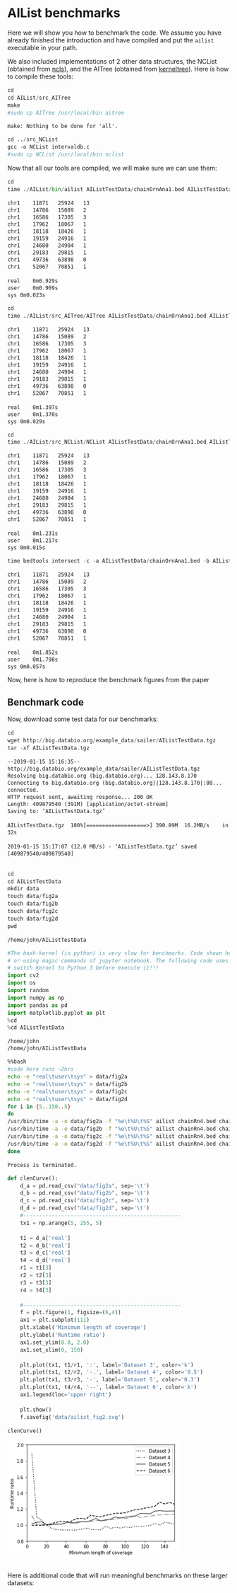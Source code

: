 
# AIList benchmarks

Here we will show you how to benchmark the code. We assume you have already finished the introduction and have compiled and put the `ailist` executable in your path.

We also included implementations of 2 other data structures, the NCList (obtained from [ncls](https://github.com/hunt-genes/ncls)), and the AITree (obtained from [kerneltree](https://github.com/biocore-ntnu/kerneltree/)). Here is how to compile these tools:


```python
cd
cd AIList/src_AITree
make
#sudo cp AITree /usr/local/bin aitree
```

```.output
make: Nothing to be done for 'all'.

```


```python
cd ../src_NCList
gcc -o NCList intervaldb.c
#sudo cp NCList /usr/local/bin nclist
```
Now that all our tools are compiled, we will make sure we can use them:

```python
cd
time ./AIList/bin/ailist AIListTestData/chainOrnAna1.bed AIListTestData/exons.bed | head
```

```.output
chr1	11871	25924	13
chr1	14786	15089	2
chr1	16586	17305	3
chr1	17962	18067	1
chr1	18118	18426	1
chr1	19159	24916	1
chr1	24680	24904	1
chr1	29183	29815	1
chr1	49736	63898	0
chr1	52067	70851	1

real	0m0.929s
user	0m0.909s
sys	0m0.023s

```


```python
cd
time ./AIList/src_AITree/AITree AIListTestData/chainOrnAna1.bed AIListTestData/exons.bed | head
```

```.output
chr1	11871	25924	13
chr1	14786	15089	2
chr1	16586	17305	3
chr1	17962	18067	1
chr1	18118	18426	1
chr1	19159	24916	1
chr1	24680	24904	1
chr1	29183	29815	1
chr1	49736	63898	0
chr1	52067	70851	1

real	0m1.397s
user	0m1.370s
sys	0m0.029s

```


```python
cd 
time ./AIList/src_NCList/NCList AIListTestData/chainOrnAna1.bed AIListTestData/exons.bed | head
```

```.output
chr1	11871	25924	13
chr1	14786	15089	2
chr1	16586	17305	3
chr1	17962	18067	1
chr1	18118	18426	1
chr1	19159	24916	1
chr1	24680	24904	1
chr1	29183	29815	1
chr1	49736	63898	0
chr1	52067	70851	1

real	0m1.231s
user	0m1.217s
sys	0m0.015s

```


```python
time bedtools intersect -c -a AIListTestData/chainOrnAna1.bed -b AIListTestData/exons.bed | head
```

```.output
chr1	11871	25924	13
chr1	14786	15089	2
chr1	16586	17305	3
chr1	17962	18067	1
chr1	18118	18426	1
chr1	19159	24916	1
chr1	24680	24904	1
chr1	29183	29815	1
chr1	49736	63898	0
chr1	52067	70851	1

real	0m1.852s
user	0m1.798s
sys	0m0.057s

```

Now, here is how to reproduce the benchmark figures from the paper

## Benchmark code

Now, download some test data for our benchmarks:


```python
cd
wget http://big.databio.org/example_data/sailer/AIListTestData.tgz
tar -xf AIListTestData.tgz
```

```.output
--2019-01-15 15:16:35--  http://big.databio.org/example_data/sailer/AIListTestData.tgz
Resolving big.databio.org (big.databio.org)... 128.143.8.170
Connecting to big.databio.org (big.databio.org)|128.143.8.170|:80... connected.
HTTP request sent, awaiting response... 200 OK
Length: 409879540 (391M) [application/octet-stream]
Saving to: ‘AIListTestData.tgz’

AIListTestData.tgz  100%[===================>] 390.89M  16.2MB/s    in 32s     

2019-01-15 15:17:07 (12.0 MB/s) - ‘AIListTestData.tgz’ saved [409879540/409879540]


```


```python
cd
cd AIListTestData
mkdir data
touch data/fig2a
touch data/fig2b
touch data/fig2c
touch data/fig2d
pwd
```

```.output
/home/john/AIListTestData

```


```python
#The bash-kernel (in python) is very slow for benchmarks. Code shown here should be run on command line, 
# or using magic commands of jupyter notebook. The following code uses magic commands, so be sure to
# switch Kernel to Python 3 before execute it!!!
import cv2
import os
import random
import numpy as np
import pandas as pd
import matplotlib.pyplot as plt
%cd 
%cd AIListTestData
```

```.output
/home/john
/home/john/AIListTestData

```


```bash
%%bash
#code here runs ~2hrs
echo -e "real\tuser\tsys" > data/fig2a
echo -e "real\tuser\tsys" > data/fig2b
echo -e "real\tuser\tsys" > data/fig2c
echo -e "real\tuser\tsys" > data/fig2d
for i in {5..150..5}
do
/usr/bin/time -a -o data/fig2a -f "%e\t%U\t%S" ailist chainRn4.bed chainOrnAna1.bed -L $i > /dev/null
/usr/bin/time -a -o data/fig2b -f "%e\t%U\t%S" ailist chainRn4.bed chainVicPac2.bed -L $i > /dev/null
/usr/bin/time -a -o data/fig2c -f "%e\t%U\t%S" ailist chainRn4.bed chainXenTro3Link.bed -L $i > /dev/null
/usr/bin/time -a -o data/fig2d -f "%e\t%U\t%S" ailist chainRn4.bed chainMonDom5Link.bed -L $i > /dev/null
done
```

```.output
Process is terminated.

```


```python
def clenCurve():
    d_a = pd.read_csv("data/fig2a", sep='\t')    
    d_b = pd.read_csv("data/fig2b", sep='\t')  
    d_c = pd.read_csv("data/fig2c", sep='\t')    
    d_d = pd.read_csv("data/fig2d", sep='\t')      
    #--------------------------------------------------
    tx1 = np.arange(5, 255, 5)
    
    t1 = d_a['real']
    t2 = d_b['real'] 
    t3 = d_c['real']
    t4 = d_d['real']    
    r1 = t1[3]
    r2 = t2[3]
    r3 = t3[3]
    r4 = t4[3]
    
    #--------------------------------------------------
    f = plt.figure(1, figsize=(6,4))
    ax1 = plt.subplot(111)  
    plt.xlabel('Minimum length of coverage')
    plt.ylabel('Runtime ratio')    
    ax1.set_ylim(0.8, 2.0)
    ax1.set_xlim(0, 150)
    
    plt.plot(tx1, t1/r1, ':', label='Dataset 3', color='k')    
    plt.plot(tx1, t2/r2, '-.', label='Dataset 4', color='0.5')
    plt.plot(tx1, t3/r3, '-', label='Dataset 5', color='0.3')    
    plt.plot(tx1, t4/r4, '--', label='Dataset 6', color='k')  
    ax1.legend(loc='upper right')
    
    plt.show()
    f.savefig('data/ailist_fig2.svg')
```


```python
clenCurve()
```


![png](benchmarks_files/benchmarks_15_0.png)



```python

```

Here is additional code that will run meaningful benchmarks on these larger datasets:
